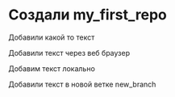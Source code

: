#  Создали my_first_repo

Добавили какой то текст

Добавили текст через веб браузер

Добавим текст локально

Добавили текст в новой ветке new_branch

